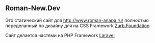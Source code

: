 ## Roman-New.Dev

Это статический сайт для http://www.roman-anapa.ru/ полностью переделанный по дизайну для на CSS Framework [Zurb.Foundation](http://foundation.zurb.com/)

Сайт делается частями на PHP Framework [Laravel](http://wwww.laravel.com)
